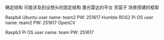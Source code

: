 确定结构
可能涉及到设想头的固定结构
激光雷达的平台
货篮子
场景搭建的框架


Raspb4  Ubuntu  user name: team2      PW: 251617   Humble ROS2
        Pi OS   user name: team2      PW: 251617   OpenCV 

Raspb3  Pi OS   user name: team       PW: 251617